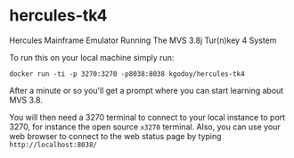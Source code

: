 # hercules-tk4
Hercules Mainframe Emulator Running The MVS 3.8j Tur(n)key 4 System

To run this on your local machine simply run:

`docker run -ti -p 3270:3270 -p8038:8038 kgodoy/hercules-tk4`

After a minute or so you'll get a prompt where you can start learning about MVS 3.8. 

You will then need a 3270 terminal to connect to your local instance to port 3270, for instance the open source `x3270` terminal. Also, you can use your web browser to connect to the web status page by typing `http://localhost:8038/`
